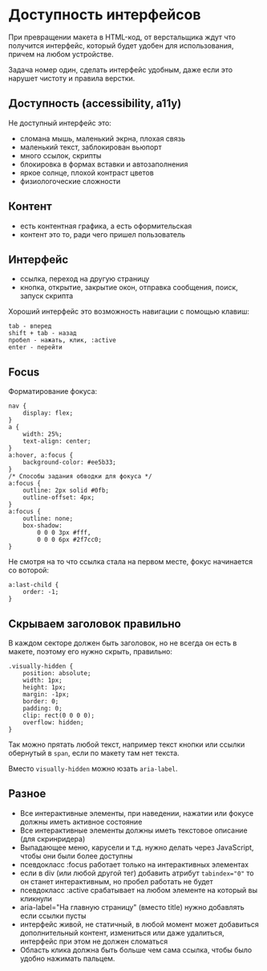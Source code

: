 # Доступность интерфейсов
При превращении макета в HTML-код, от верстальщика ждут что получится интерфейс, который будет удобен для использования, причем на любом устройстве.

Задача номер один, сделать интерфейс удобным, даже если это нарушет чистоту и правила верстки.

## Доступность (accessibility, a11y)
Не доступный интерфейс это:
- сломана мышь, маленький экрна, плохая связь
- маленький текст, заблокирован вьюпорт
- много ссылок, скрипты
- блокировка в формах вставки и автозаполнения
- яркое солнце, плохой контраст цветов
- физиологоческие сложности

## Контент
- есть контентная графика, а есть оформительская
- контент это то, ради чего пришел пользователь

## Интерфейс
- ссылка, переход на другую страницу
- кнопка, открытие, закрытие окон, отправка сообщения, поиск, запуск скрипта

Хороший интерфейс это возможность навигации с помощью клавиш:

    tab - вперед
    shift + tab - назад
    пробел - нажать, клик, :active
    enter - перейти

## Focus
Форматирование фокуса:

    nav {
        display: flex;
    }
    a {
        width: 25%;
        text-align: center;
    }
    a:hover, a:focus {
        background-color: #ee5b33;
    }
    /* Способы задания обводки для фокуса */
    a:focus {
        outline: 2px solid #0fb;
        outline-offset: 4px;
    }
    a:focus {
        outline: none;
        box-shadow:
            0 0 0 3px #fff,
            0 0 0 6px #2f7cc0;
    }

Не смотря на то что ссылка стала на первом месте, фокус начинается со воторой:

    a:last-child {
        order: -1;
    }

## Скрываем заголовок правильно
В каждом секторе должен быть заголовок, но не всегда он есть в макете, поэтому его нужно скрыть, правильно:

    .visually-hidden {
        position: absolute;
        width: 1px;
        height: 1px;
        margin: -1px;
        border: 0;
        padding: 0;
        clip: rect(0 0 0 0);
        overflow: hidden;
    }

Так можно прятать любой текст, например текст кнопки или ссылки обернутый в `span`, если по макету там нет текста.

Вместо `visually-hidden` можно юзать `aria-label`.

## Разное
- Все интерактивные элементы, при наведении, нажатии или фокусе должны иметь активное состояние
- Все интерактивные элементы должны иметь текстовое описание (для скринридера)
- Выпадающее меню, карусели и т.д. нужно делать через JavaScript, чтобы они были более доступны
- псевдокласс :focus работает только на интерактивных элементах
- если в div (или любой другой тег) добавить атрибут `tabindex="0"` то он станет интерактивным, но пробел работать не будет
- псевдокласс :active cрабатывает на любом элементе на который вы кликнули
- aria-label="На главную страницу" (вместо title) нужно добавлять если ссылки пусты
- интерфейс живой, не статичный, в любой момент может добавиться дополнительный контент, измениться или даже удалиться, интерфейс при этом не должен сломаться
- Область клика должна быть больше чем сама ссылка, чтобы было удобно нажимать пальцем.